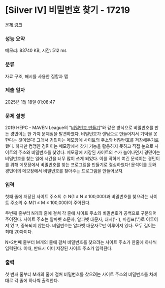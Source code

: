 # [Silver IV] 비밀번호 찾기 - 17219 

[문제 링크](https://www.acmicpc.net/problem/17219) 

### 성능 요약

메모리: 83740 KB, 시간: 512 ms

### 분류

자료 구조, 해시를 사용한 집합과 맵

### 제출 일자

2025년 1월 18일 01:08:47

### 문제 설명

<p>2019 HEPC - MAVEN League의 "<a href="/problem/17218">비밀번호 만들기</a>"와 같은 방식으로 비밀번호를 만든 경민이는 한 가지 문제점을 발견하였다. 비밀번호가 랜덤으로 만들어져서 기억을 못 한다는 것이었다! 그래서 경민이는 메모장에 사이트의 주소와 비밀번호를 저장해두기로 했다. 하지만 컴맹인 경민이는 메모장에서 찾기 기능을 활용하지 못하고 직접 눈으로 사이트의 주소와 비밀번호를 찾았다. 메모장에 저장된 사이트의 수가 늘어나면서 경민이는 비밀번호를 찾는 일에 시간을 너무 많이 쓰게 되었다. 이를 딱하게 여긴 문석이는 경민이를 위해 메모장에서 비밀번호를 찾는 프로그램을 만들기로 결심하였다! 문석이를 도와 경민이의 메모장에서 비밀번호를 찾아주는 프로그램을 만들어보자.</p>

### 입력 

 <p>첫째 줄에 저장된 사이트 주소의 수 N(1 ≤ N ≤ 100,000)과 비밀번호를 찾으려는 사이트 주소의 수 M(1 ≤ M ≤ 100,000)이 주어진다.</p>

<p>두번째 줄부터 N개의 줄에 걸쳐 각 줄에 사이트 주소와 비밀번호가 공백으로 구분되어 주어진다. 사이트 주소는 알파벳 소문자, 알파벳 대문자, 대시('-'), 마침표('.')로 이루어져 있고, 중복되지 않는다. 비밀번호는 알파벳 대문자로만 이루어져 있다. 모두 길이는 최대 20자이다.</p>

<p>N+2번째 줄부터 M개의 줄에 걸쳐 비밀번호를 찾으려는 사이트 주소가 한줄에 하나씩 입력된다. 이때, 반드시 이미 저장된 사이트 주소가 입력된다.</p>

### 출력 

 <p>첫 번째 줄부터 M개의 줄에 걸쳐 비밀번호를 찾으려는 사이트 주소의 비밀번호를 차례대로 각 줄에 하나씩 출력한다.</p>

